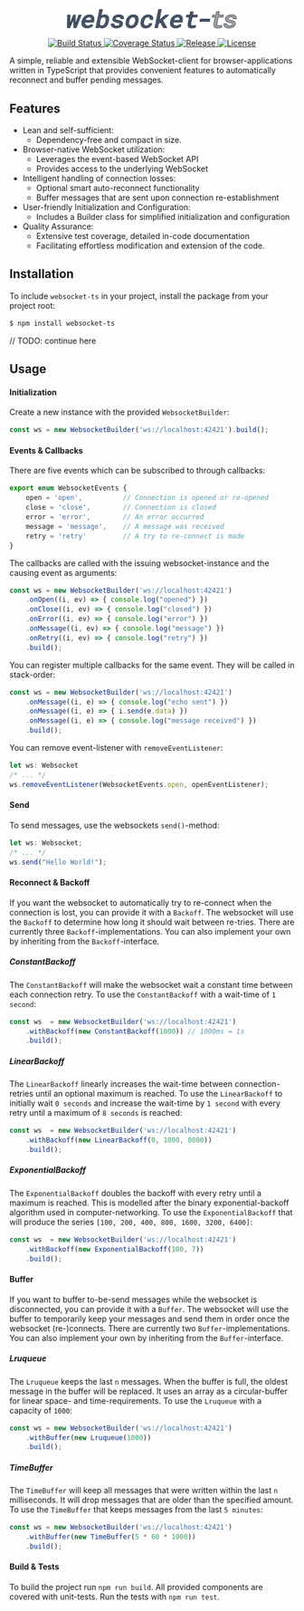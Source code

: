 <div align="center">
  <img src="websocket-ts-logo2-plain.svg" alt="websocket-ts" width="300" />
</div>
<p align="center">
<a href="https://travis-ci.org/jjxxs/websocket-ts">
<img src="https://travis-ci.org/jjxxs/websocket-ts.svg?branch=master" alt="Build Status" />
</a>
<a href="https://coveralls.io/github/jjxxs/websocket-ts?branch=master">
<img src="https://coveralls.io/repos/github/jjxxs/websocket-ts/badge.svg?branch=master&service=github" alt="Coverage Status" />
</a>
<a href="https://github.com/jjxxs/websocket-ts/releases/latest">
<img src="https://img.shields.io/github/v/release/jjxxs/websocket-ts" alt="Release" />
</a>
<a href="/LICENSE">
<img src="https://img.shields.io/github/license/jjxxs/websocket-ts" alt="License" />
</a>
</p>

A simple, reliable and extensible WebSocket-client for browser-applications written in TypeScript that provides convenient features to automatically reconnect and buffer pending messages.

## Features
- Lean and self-sufficient: 
   - Dependency-free and compact in size.
- Browser-native WebSocket utilization:
   - Leverages the event-based WebSocket API
   - Provides access to the underlying WebSocket
- Intelligent handling of connection losses: 
   - Optional smart auto-reconnect functionality 
   - Buffer messages that are sent upon connection re-establishment
- User-friendly Initialization and Configuration: 
   - Includes a Builder class for simplified initialization and configuration
- Quality Assurance: 
   - Extensive test coverage, detailed in-code documentation
   - Facilitating effortless modification and extension of the code.

## Installation
To include ```websocket-ts``` in your project, install the package from your project root:
```bash
$ npm install websocket-ts 
```

// TODO: continue here

## Usage

#### Initialization
Create a new instance with the provided `WebsocketBuilder`:

```typescript
const ws = new WebsocketBuilder('ws://localhost:42421').build();
```

#### Events & Callbacks
There are five events which can be subscribed to through callbacks:
```typescript
export enum WebsocketEvents {
    open = 'open',          // Connection is opened or re-opened
    close = 'close',        // Connection is closed
    error = 'error',        // An error occurred
    message = 'message',    // A message was received
    retry = 'retry'         // A try to re-connect is made
}
```
The callbacks are called with the issuing websocket-instance and the causing event as arguments:
```typescript
const ws = new WebsocketBuilder('ws://localhost:42421')
    .onOpen((i, ev) => { console.log("opened") })
    .onClose((i, ev) => { console.log("closed") })
    .onError((i, ev) => { console.log("error") })
    .onMessage((i, ev) => { console.log("message") })
    .onRetry((i, ev) => { console.log("retry") })
    .build();
```

You can register multiple callbacks for the same event. They will be called in stack-order:
```typescript
const ws = new WebsocketBuilder('ws://localhost:42421')
    .onMessage((i, e) => { console.log("echo sent") })
    .onMessage((i, e) => { i.send(e.data) })
    .onMessage((i, e) => { console.log("message received") })
    .build();
```

You can remove event-listener with `removeEventListener`:
```typescript
let ws: Websocket
/* ... */
ws.removeEventListener(WebsocketEvents.open, openEventListener);
```

#### Send
To send messages, use the websockets `send()`-method:
```typescript
let ws: Websocket;
/* ... */
ws.send("Hello World!");
```

#### Reconnect & Backoff
If you want the websocket to automatically try to re-connect when the connection is lost, you can provide it with a `Backoff`.
The websocket will use the `Backoff` to determine how long it should wait between re-tries. There are currently three
`Backoff`-implementations. You can also implement your own by inheriting from the `Backoff`-interface.

##### ConstantBackoff
The `ConstantBackoff` will make the websocket wait a constant time between each connection retry. To use the `ConstantBackoff`
with a wait-time of `1 second`:
```typescript
const ws  = new WebsocketBuilder('ws://localhost:42421')
    .withBackoff(new ConstantBackoff(1000)) // 1000ms = 1s
    .build();
```

##### LinearBackoff
The `LinearBackoff` linearly increases the wait-time between connection-retries until an optional maximum is reached.
To use the `LinearBackoff` to initially wait `0 seconds` and increase the wait-time by `1 second` with every retry until
a maximum of `8 seconds` is reached:
```typescript
const ws  = new WebsocketBuilder('ws://localhost:42421')
    .withBackoff(new LinearBackoff(0, 1000, 8000))
    .build();
```

##### ExponentialBackoff
The `ExponentialBackoff` doubles the backoff with every retry until a maximum is reached. This is modelled after the binary
exponential-backoff algorithm used in computer-networking. To use the `ExponentialBackoff` that will produce the series
`[100, 200, 400, 800, 1600, 3200, 6400]`:
```typescript
const ws  = new WebsocketBuilder('ws://localhost:42421')
    .withBackoff(new ExponentialBackoff(100, 7))
    .build();
```

#### Buffer

If you want to buffer to-be-send messages while the websocket is disconnected, you can provide it with a `Buffer`.
The websocket will use the buffer to temporarily keep your messages and send them in order once the websocket
(re-)connects. There are currently two `Buffer`-implementations. You can also implement your own
 by inheriting from the `Buffer`-interface.

##### Lruqueue
The `Lruqueue` keeps the last `n` messages. When the buffer is full, the oldest message in the buffer will be replaced.
It uses an array as a circular-buffer for linear space- and time-requirements. To use the `Lruqueue` with a capacity of `1000`:
```typescript
const ws = new WebsocketBuilder('ws://localhost:42421')
    .withBuffer(new Lruqueue(1000))
    .build();
```

##### TimeBuffer
The `TimeBuffer` will keep all messages that were written within the last `n` milliseconds. It will drop messages that are
older than the specified amount. To use the `TimeBuffer` that keeps messages from the last `5 minutes`:
```typescript
const ws = new WebsocketBuilder('ws://localhost:42421')
    .withBuffer(new TimeBuffer(5 * 60 * 1000))
    .build();
```

#### Build & Tests
To build the project run `npm run build`. All provided components are covered with unit-tests. Run the tests with `npm run test`.
